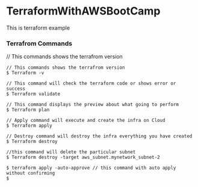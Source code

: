 # TerraformWithAWSBootCamp
This is terraform example

### Terrafrom Commands

// This commands shows the terrafrom version

```shell
// This commands shows the terrafrom version
$ Terraform -v 

// This command will check the terraform code or shows error or success
$ Terraform validate

// This command displays the preview about what going to perform
$ Terraform plan

// Apply command will execute and create the infra on Cloud 
$ Terraform apply

// Destroy command will destroy the infra everything you have created 
$ Terraform destroy

//this command will delete the particular subnet
$ Terraform destroy -target aws_subnet.mynetwork_subnet-2
 
$ terraform apply -auto-approve // this command with auto apply without confirming
$  
```